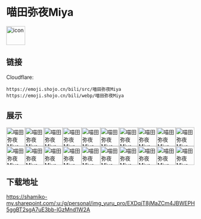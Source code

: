 # 喵田弥夜Miya
<img src="https://emoji.shojo.cn/bili/src/喵田弥夜Miya/icon.png" width="50" height="50" alt="icon">

## 链接
Cloudflare:
```
https://emoji.shojo.cn/bili/src/喵田弥夜Miya
https://emoji.shojo.cn/bili/webp/喵田弥夜Miya
```
## 展示
<img src="https://emoji.shojo.cn/bili/src/喵田弥夜Miya/喵田弥夜Miya-一键猫叫.png" width="50" height="50" alt="喵田弥夜Miya-一键猫叫"><img src="https://emoji.shojo.cn/bili/src/喵田弥夜Miya/喵田弥夜Miya-生活不易.png" width="50" height="50" alt="喵田弥夜Miya-生活不易"><img src="https://emoji.shojo.cn/bili/src/喵田弥夜Miya/喵田弥夜Miya-emmm.png" width="50" height="50" alt="喵田弥夜Miya-emmm"><img src="https://emoji.shojo.cn/bili/src/喵田弥夜Miya/喵田弥夜Miya-吃瓜.png" width="50" height="50" alt="喵田弥夜Miya-吃瓜"><img src="https://emoji.shojo.cn/bili/src/喵田弥夜Miya/喵田弥夜Miya-汗.png" width="50" height="50" alt="喵田弥夜Miya-汗"><img src="https://emoji.shojo.cn/bili/src/喵田弥夜Miya/喵田弥夜Miya-力尽.png" width="50" height="50" alt="喵田弥夜Miya-力尽"><img src="https://emoji.shojo.cn/bili/src/喵田弥夜Miya/喵田弥夜Miya-探头.png" width="50" height="50" alt="喵田弥夜Miya-探头"><img src="https://emoji.shojo.cn/bili/src/喵田弥夜Miya/喵田弥夜Miya-敲.png" width="50" height="50" alt="喵田弥夜Miya-敲"><img src="https://emoji.shojo.cn/bili/src/喵田弥夜Miya/喵田弥夜Miya-暂停猫叫.png" width="50" height="50" alt="喵田弥夜Miya-暂停猫叫"><img src="https://emoji.shojo.cn/bili/src/喵田弥夜Miya/喵田弥夜Miya-盯.png" width="50" height="50" alt="喵田弥夜Miya-盯"><img src="https://emoji.shojo.cn/bili/src/喵田弥夜Miya/喵田弥夜Miya-玩手机.png" width="50" height="50" alt="喵田弥夜Miya-玩手机"><img src="https://emoji.shojo.cn/bili/src/喵田弥夜Miya/喵田弥夜Miya-害羞.png" width="50" height="50" alt="喵田弥夜Miya-害羞"><img src="https://emoji.shojo.cn/bili/src/喵田弥夜Miya/喵田弥夜Miya-冻住.png" width="50" height="50" alt="喵田弥夜Miya-冻住"><img src="https://emoji.shojo.cn/bili/src/喵田弥夜Miya/喵田弥夜Miya-猫头.png" width="50" height="50" alt="喵田弥夜Miya-猫头"><img src="https://emoji.shojo.cn/bili/src/喵田弥夜Miya/喵田弥夜Miya-猫尾.png" width="50" height="50" alt="喵田弥夜Miya-猫尾"><img src="https://emoji.shojo.cn/bili/src/喵田弥夜Miya/喵田弥夜Miya-得意.png" width="50" height="50" alt="喵田弥夜Miya-得意"><img src="https://emoji.shojo.cn/bili/src/喵田弥夜Miya/喵田弥夜Miya-ZAKO.png" width="50" height="50" alt="喵田弥夜Miya-ZAKO"><img src="https://emoji.shojo.cn/bili/src/喵田弥夜Miya/喵田弥夜Miya-不.png" width="50" height="50" alt="喵田弥夜Miya-不"><img src="https://emoji.shojo.cn/bili/src/喵田弥夜Miya/喵田弥夜Miya-急急.png" width="50" height="50" alt="喵田弥夜Miya-急急"><img src="https://emoji.shojo.cn/bili/src/喵田弥夜Miya/喵田弥夜Miya-喵喵大哭.png" width="50" height="50" alt="喵田弥夜Miya-喵喵大哭">

## 下载地址

https://shamiko-my.sharepoint.com/:u:/g/personal/img_yuru_pro/EXDqjT8jMaZCm4JBWEPH5ggBT2sgA7uE3bb-lGzMnd1W2A